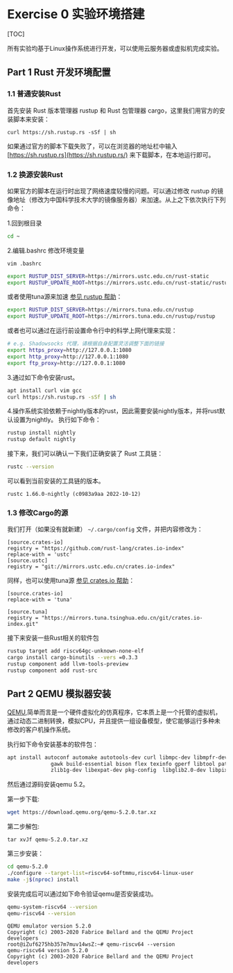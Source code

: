 # Exercise 0 实验环境搭建

[TOC]

所有实验均基于Linux操作系统进行开发，可以使用云服务器或虚拟机完成实验。

## Part 1 Rust 开发环境配置

### 1.1 普通安装Rust

首先安装 Rust 版本管理器 rustup 和 Rust 包管理器 cargo，这里我们用官方的安装脚本来安装：

```
curl https://sh.rustup.rs -sSf | sh
```

如果通过官方的脚本下载失败了，可以在浏览器的地址栏中输入 [https://sh.rustup.rs](https://sh.rustup.rs/) 来下载脚本，在本地运行即可。

### 1.2 换源安装Rust

如果官方的脚本在运行时出现了网络速度较慢的问题。可以通过修改 rustup 的镜像地址（修改为中国科学技术大学的镜像服务器）来加速。从上之下依次执行下列命令：

1.回到根目录

```bash
cd ~ 
```

2.编辑.bashrc 修改环境变量

```bash
vim .bashrc
```

```bash
export RUSTUP_DIST_SERVER=https://mirrors.ustc.edu.cn/rust-static
export RUSTUP_UPDATE_ROOT=https://mirrors.ustc.edu.cn/rust-static/rustup
```

或者使用tuna源来加速 [参见 rustup 帮助](https://mirrors.tuna.tsinghua.edu.cn/help/rustup/)：

```bash
export RUSTUP_DIST_SERVER=https://mirrors.tuna.edu.cn/rustup
export RUSTUP_UPDATE_ROOT=https://mirrors.tuna.edu.cn/rustup/rustup
```

或者也可以通过在运行前设置命令行中的科学上网代理来实现：

```bash
# e.g. Shadowsocks 代理，请根据自身配置灵活调整下面的链接
export https_proxy=http://127.0.0.1:1080
export http_proxy=http://127.0.0.1:1080
export ftp_proxy=http://127.0.0.1:1080
```

3.通过如下命令安装rust。

```bash
apt install curl vim gcc
curl https://sh.rustup.rs -sSf | sh
```

4.操作系统实验依赖于nightly版本的rust，因此需要安装nightly版本，并将rust默认设置为nightly。
执行如下命令：

```bash
rustup install nightly
rustup default nightly
```

接下来，我们可以确认一下我们正确安装了 Rust 工具链：

```bash
rustc --version
```

可以看到当前安装的工具链的版本。

```
rustc 1.66.0-nightly (c0983a9aa 2022-10-12)
```

### 1.3 修改Cargo的源

我们打开（如果没有就新建） `~/.cargo/config` 文件，并把内容修改为：

```
[source.crates-io]
registry = "https://github.com/rust-lang/crates.io-index"
replace-with = 'ustc'
[source.ustc]
registry = "git://mirrors.ustc.edu.cn/crates.io-index"
```

同样，也可以使用tuna源 [参见 crates.io 帮助](https://mirrors.tuna.tsinghua.edu.cn/help/crates.io-index.git/)：

```
[source.crates-io]
replace-with = 'tuna'

[source.tuna]
registry = "https://mirrors.tuna.tsinghua.edu.cn/git/crates.io-index.git"
```

接下来安装一些Rust相关的软件包

```bash
rustup target add riscv64gc-unknown-none-elf
cargo install cargo-binutils --vers =0.3.3
rustup component add llvm-tools-preview
rustup component add rust-src
```

## Part 2 QEMU 模拟器安装

[QEMU](https://zh.m.wikipedia.org/zh-hans/QEMU),简单而言是一个硬件虚拟化的仿真程序，它本质上是一个托管的虚拟机，通过动态二进制转换，模拟CPU，并且提供一组设备模型，使它能够运行多种未修改的客户机操作系统。

执行如下命令安装基本的软件包：

```bash
apt install autoconf automake autotools-dev curl libmpc-dev libmpfr-dev libgmp-dev \
              gawk build-essential bison flex texinfo gperf libtool patchutils bc \
              zlib1g-dev libexpat-dev pkg-config  libglib2.0-dev libpixman-1-dev git tmux python3 ninja-build wget
```

然后通过源码安装qemu 5.2。

第一步下载:

```bash
wget https://download.qemu.org/qemu-5.2.0.tar.xz
```

第二步解包:

```
tar xvJf qemu-5.2.0.tar.xz
```

第三步安装：

```bash
cd qemu-5.2.0
./configure --target-list=riscv64-softmmu,riscv64-linux-user
make -j$(nproc) install
```

安装完成后可以通过如下命令验证qemu是否安装成功。

```bash
qemu-system-riscv64 --version
qemu-riscv64 --version
```

```
QEMU emulator version 5.2.0
Copyright (c) 2003-2020 Fabrice Bellard and the QEMU Project developers
root@iZuf6275hb357m7muv14wsZ:~# qemu-riscv64 --version
qemu-riscv64 version 5.2.0
Copyright (c) 2003-2020 Fabrice Bellard and the QEMU Project developers
```

